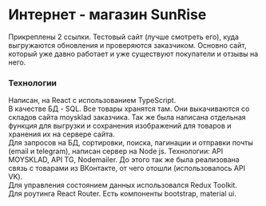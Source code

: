 <h1>Интернет - магазин SunRise</h1>
Прикреплены 2 ссылки. Тестовый сайт (лучше смотреть его), куда выгружаются обновления и проверяются заказчиком. Основно сайт, который уже давно работает и уже существуют покупатели и отзывы на него.<br>
<h3><b>Технологии</b></h3>
Написан, на React с использованием TypeScript.<br>
В качестве БД - SQL. Все товары хранятся там. Они выкачиваются со складов сайта moysklad заказчика. Так же была написана отдельная функция для выгрузки и сохранения изображений для товаров и хранения их на сервере сайта.<br>
Для запросов на БД, сортировки, поиска, пагинации и отправки почты (email и telegram), написан сервер на Node js. Технологии: API MOYSKLAD, API TG, Nodemailer. До этого так же была реализована связь с товарами из ВКонтакте, от чего отошли (использовалось API VK).<br>
Для управления состоянием данных использовался Redux Toolkit.<br>
Для роутинга React Router.
Есть компоненты bootstrap, material ui.

